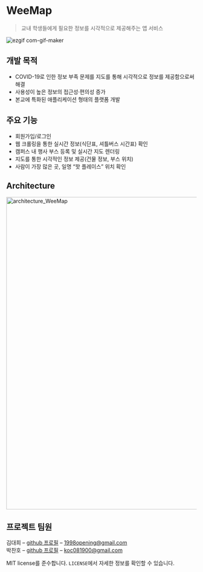 # WeeMap
> 교내 학생들에게 필요한 정보를 시각적으로 제공해주는 앱 서비스

![ezgif com-gif-maker](https://user-images.githubusercontent.com/59008469/178096399-dd30fd36-ba15-47b2-9a37-96fc2e5590ce.gif)

## 개발 목적
- COVID-19로 인한 정보 부족 문제를 지도를 통해 시각적으로 정보를 제공함으로써 해결
- 사용성이 높은 정보의 접근성·편의성 증가
- 본교에 특화된 애플리케이션 형태의 플랫폼 개발

## 주요 기능
- 회원가입/로그인
- 웹 크롤링을 통한 실시간 정보(식단표, 셔틀버스 시간표) 확인
- 캠퍼스 내 행사 부스 등록 및 실시간 지도 렌더링
- 지도를 통한 시각적인 정보 제공(건물 정보, 부스 위치)
- 사람이 가장 많은 곳, 일명 “핫 플레이스” 위치 확인

## Architecture

<img width="824" alt="architecture_WeeMap" src="https://user-images.githubusercontent.com/59008469/178096650-213d70d1-6809-423e-8032-fb561c60313e.png">

## 프로젝트 팀원
김대희 – [github 프로필](https://github.com/eet43) – 1998opening@gmail.com <br>
박찬호 – [github 프로필](https://github.com/Chanopark) – koc081900@gmail.com

MIT license를 준수합니다. ``LICENSE``에서 자세한 정보를 확인할 수 있습니다.

[wiki]: https://github.com/eet43/WeeMap/wiki
